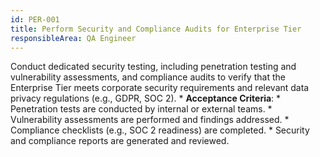 ```yaml
---
id: PER-001
title: Perform Security and Compliance Audits for Enterprise Tier
responsibleArea: QA Engineer
---
```

Conduct dedicated security testing, including penetration testing and vulnerability assessments, and compliance audits to verify that the Enterprise Tier meets corporate security requirements and relevant data privacy regulations (e.g., GDPR, SOC 2).    *   **Acceptance Criteria**:
    *   Penetration tests are conducted by internal or external teams.
    *   Vulnerability assessments are performed and findings addressed.
    *   Compliance checklists (e.g., SOC 2 readiness) are completed.
    *   Security and compliance reports are generated and reviewed.
